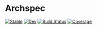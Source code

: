 # Archspec

[![Stable](https://img.shields.io/badge/docs-stable-blue.svg)](https://giordano.github.io/Archspec.jl/stable)
[![Dev](https://img.shields.io/badge/docs-dev-blue.svg)](https://giordano.github.io/Archspec.jl/dev)
[![Build Status](https://github.com/giordano/Archspec.jl/actions/workflows/CI.yml/badge.svg?branch=main)](https://github.com/giordano/Archspec.jl/actions/workflows/CI.yml?query=branch%3Amain)
[![Coverage](https://codecov.io/gh/giordano/Archspec.jl/branch/main/graph/badge.svg)](https://codecov.io/gh/giordano/Archspec.jl)
